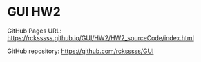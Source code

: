 # GUI HW2

GitHub Pages URL: 
https://rcksssss.github.io/GUI/HW2/HW2_sourceCode/index.html

GitHub repository:
  https://github.com/rcksssss/GUI